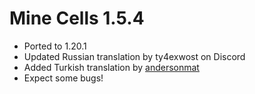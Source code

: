 # Mine Cells 1.5.4

- Ported to 1.20.1
- Updated Russian translation by ty4exwost on Discord
- Added Turkish translation by [andersonmat](https://github.com/andersonmat05)
- Expect some bugs!